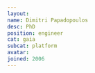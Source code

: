 ```yaml
---
layout:
name: Dimitri Papadopoulos
desc: PhD
position: engineer
cat: gaia
subcat: platform
avatar:
joined: 2006
---
```


